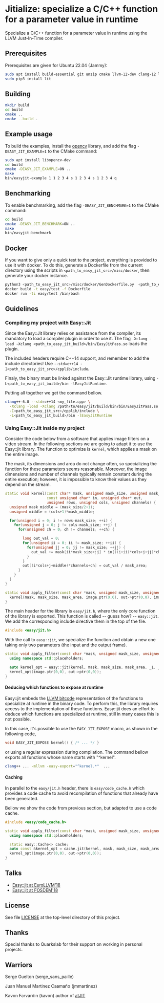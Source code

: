 # Jitialize: specialize a C/C++ function for a parameter value in runtime

Specialize a C/C++ function for a parameter value in runtime using the LLVM Just-In-Time compiler.

## Prerequisites

Prerequisites are given for Ubuntu 22.04 (Jammy):

```bash
sudo apt install build-essential git unzip cmake llvm-12-dev clang-12 libclang-12-dev libz-dev libxml2-dev python3-pip
sudo pip3 install lit
```

## Building

```bash
mkdir build
cd build
cmake ..
cmake --build .
```

## Example usage

To build the examples, install the [opencv](https://opencv.org/) library, 
and add the flag `-DEASY_JIT_EXAMPLE=1` to the CMake command:

```bash
sudo apt install libopencv-dev
cd build
cmake -DEASY_JIT_EXAMPLE=ON ..
make
bin/easyjit-example 1 1 2 3 4 s 1 2 3 4 s 1 2 3 4 q
```

## Benchmarking

To enable benchmarking, add the flag `-DEASY_JIT_BENCHMARK=1` to the CMake command:

```bash
cd build
cmake -DEASY_JIT_BENCHMARK=ON ..
make
bin/easyjit-benchmark
```

## Docker

If you want to give only a quick test to the project, everything is provided to use it with docker.
To do this, generate a Dockerfile from the current directory using the scripts in `<path_to_easy_jit_src>/misc/docker`, 
then generate your docker instance.

```bash
python3 <path_to_easy_jit_src>/misc/docker/GenDockerfile.py  <path_to_easy_jit_src>/.travis.yml > Dockerfile
docker build -t easy/test -f Dockerfile
docker run -ti easy/test /bin/bash
```

## Guidelines

### Compiling my project with Easy::Jit

Since the Easy::Jit library relies on assistance from the compiler, its
mandatory to load a compiler plugin in order to use it.
The flag `-Xclang -load -Xclang <path_to_easy_jit_build>/bin/EasyJitPass.so`
loads the plugin.

The included headers require C++14 support, and remember to add the include directories!
Use `--std=c++14 -I<path_to_easy_jit_src>/cpplib/include`.

Finaly, the binary must be linked against the Easy::Jit runtime library, using
`-L<path_to_easy_jit_build>/bin -lEasyJitRuntime`.

Putting all together we get the command bellow.

```bash
clang++-6.0 --std=c++14 <my_file.cpp> \
  -Xclang -load -Xclang /path/to/easy/jit/build/bin/bin/EasyJitPass.so \
  -I<path_to_easy_jit_src>/cpplib/include \
  -L<path_to_easy_jit_build>/bin -lEasyJitRuntime
```

### Using Easy::Jit inside my project

Consider the code below from a software that applies image filters on a video stream.
In the following sections we are going to adapt it to use the Easy::jit library.
The function to optimize is `kernel`, which applies a mask on the entire image.

The mask, its dimensions and area do not change often, so specializing the function for
these parameters seems reasonable.
Moreover, the image dimensions and number of channels typically remain constant during
the entire execution; however, it is impossible to know their values as they depend on the stream.

```cpp
static void kernel(const char* mask, unsigned mask_size, unsigned mask_area,
                   const unsigned char* in, unsigned char* out,
                   unsigned rows, unsigned cols, unsigned channels) {
  unsigned mask_middle = (mask_size/2+1);
  unsigned middle = (cols+1)*mask_middle;

  for(unsigned i = 0; i != rows-mask_size; ++i) {
    for(unsigned j = 0; j != cols-mask_size; ++j) {
      for(unsigned ch = 0; ch != channels; ++ch) {

        long out_val = 0;
        for(unsigned ii = 0; ii != mask_size; ++ii) {
          for(unsigned jj = 0; jj != mask_size; ++jj) {
            out_val += mask[ii*mask_size+jj] * in[((i+ii)*cols+j+jj)*channels+ch];
          }
        }
        out[(i*cols+j+middle)*channels+ch] = out_val / mask_area;
      }
    }
  }
}

static void apply_filter(const char *mask, unsigned mask_size, unsigned mask_area, cv::Mat &image, cv::Mat *&out) {
  kernel(mask, mask_size, mask_area, image.ptr(0,0), out->ptr(0,0), image.rows, image.cols, image.channels());
}
```

The main header for the library is `easy/jit.h`, where the only core function
of the library is exported. This function is called -- guess how? -- `easy::jit`.
We add the corresponding include directive them in the top of the file.

```cpp
#include <easy/jit.h>
```

With the call to `easy::jit`, we specialize the function and obtain a new
one taking only two parameters (the input and the output frame).

```cpp
static void apply_filter(const char *mask, unsigned mask_size, unsigned mask_area, cv::Mat &image, cv::Mat *&out) {
  using namespace std::placeholders;

  auto kernel_opt = easy::jit(kernel, mask, mask_size, mask_area, _1, _2, image.rows, image.cols, image.channels());
  kernel_opt(image.ptr(0,0), out->ptr(0,0));
}
```

#### Deducing which functions to expose at runtime

Easy::jit embeds the [LLVM bitcode](https://llvm.org/docs/LangRef.html)
representation of the functions to specialize at runtime in the binary code.
To perform this, the library requires access to the implementation of these
functions.
Easy::jit does an effort to deduce which functions are specialized at runtime,
still in many cases this is not possible.

In this case, it's possible to use the `EASY_JIT_EXPOSE` macro, as shown in
the following code,

```cpp
void EASY_JIT_EXPOSE kernel() { /* ... */ }
```

or using a regular expression during compilation.
The command bellow exports all functions whose name starts with "^kernel".

```bash
clang++ ... -mllvm -easy-export="^kernel.*"  ...
```

#### Caching

In parallel to the `easy/jit.h` header, there is `easy/code_cache.h` which
provides a code cache to avoid recompilation of functions that already have been
generated.

Bellow we show the code from previous section, but adapted to use a code cache.

```cpp
#include <easy/code_cache.h>
```

```cpp
static void apply_filter(const char *mask, unsigned mask_size, unsigned mask_area, cv::Mat &image, cv::Mat *&out) {
  using namespace std::placeholders;

  static easy::Cache<> cache;
  auto const &kernel_opt = cache.jit(kernel, mask, mask_size, mask_area, _1, _2, image.rows, image.cols, image.channels());
  kernel_opt(image.ptr(0,0), out->ptr(0,0));
}
```


## Talks 
 
* [Easy::jit at EuroLLVM'18](https://www.youtube.com/watch?v=sFxqI6Z_bhE)
* [Easy::jit at FOSDEM'18](https://www.youtube.com/watch?v=5_rydTiB32I)


## License

See file [LICENSE](LICENSE) at the top-level directory of this project.


## Thanks

Special thanks to Quarkslab for their support on working in personal projects.


## Warriors

Serge Guelton (serge_sans_paille)

Juan Manuel Martinez Caamaño (jmmartinez)

Kavon Farvardin (kavon) author of [atJIT](https://github.com/kavon/atJIT)

